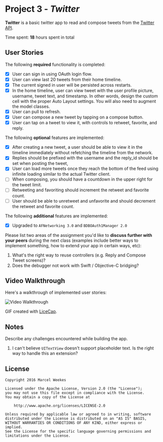 # Project 3 - *Twitter*

**Twitter** is a basic twitter app to read and compose tweets from the [Twitter API](https://apps.twitter.com/).

Time spent: **18** hours spent in total

## User Stories

The following **required** functionality is completed:

- [x] User can sign in using OAuth login flow.
- [x] User can view last 20 tweets from their home timeline.
- [x] The current signed in user will be persisted across restarts.
- [x] In the home timeline, user can view tweet with the user profile picture, username, tweet text, and timestamp.  In other words, design the custom cell with the proper Auto Layout settings.  You will also need to augment the model classes.
- [x] User can pull to refresh.
- [x] User can compose a new tweet by tapping on a compose button.
- [x] User can tap on a tweet to view it, with controls to retweet, favorite, and reply.

The following **optional** features are implemented:

- [x] After creating a new tweet, a user should be able to view it in the timeline immediately without refetching the timeline from the network.
- [x] Replies should be prefixed with the username and the reply_id should be set when posting the tweet,
- [x] User can load more tweets once they reach the bottom of the feed using infinite loading similar to the actual Twitter client.
- [ ] When composing, you should have a countdown in the upper right for the tweet limit.
- [ ] Retweeting and favoriting should increment the retweet and favorite count.
- [ ] User should be able to unretweet and unfavorite and should decrement the retweet and favorite count.

The following **additional** features are implemented:

- [x] Upgraded to `AFNetworking 3.0` and `BDBOAuth1Manager 2.0`

Please list two areas of the assignment you'd like to **discuss further with your peers** during the next class (examples include better ways to implement something, how to extend your app in certain ways, etc):

1. What's the right way to reuse controllers (e.g. Reply and Compose Tweet screens)?
2. Does the debugger not work with Swift / Objective-C bridging?

## Video Walkthrough

Here's a walkthrough of implemented user stories:

![Video Walkthrough](TwitterWalkthrough.gif)

GIF created with [LiceCap](http://www.cockos.com/licecap/).

## Notes

Describe any challenges encountered while building the app.

1. I can't believe `UITextView` doesn't support placeholder text. Is the right way to handle this an extension?

## License

    Copyright 2016 Marcel Weekes

    Licensed under the Apache License, Version 2.0 (the "License");
    you may not use this file except in compliance with the License.
    You may obtain a copy of the License at

        http://www.apache.org/licenses/LICENSE-2.0

    Unless required by applicable law or agreed to in writing, software
    distributed under the License is distributed on an "AS IS" BASIS,
    WITHOUT WARRANTIES OR CONDITIONS OF ANY KIND, either express or implied.
    See the License for the specific language governing permissions and
    limitations under the License.

